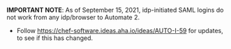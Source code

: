 **IMPORTANT NOTE**: As of September 15, 2021, idp-initiated SAML logins do not work from any idp/browser to Automate 2.
- Follow https://chef-software.ideas.aha.io/ideas/AUTO-I-59 for updates, to see if this has changed.
